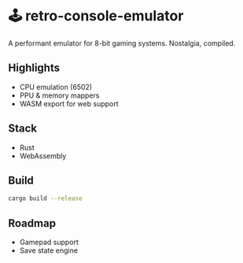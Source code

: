 # 🕹️ retro-console-emulator

A performant emulator for 8-bit gaming systems. Nostalgia, compiled.

## Highlights
- CPU emulation (6502)
- PPU & memory mappers
- WASM export for web support

## Stack
- Rust
- WebAssembly

## Build
```bash
cargo build --release
```

## Roadmap
- Gamepad support
- Save state engine
